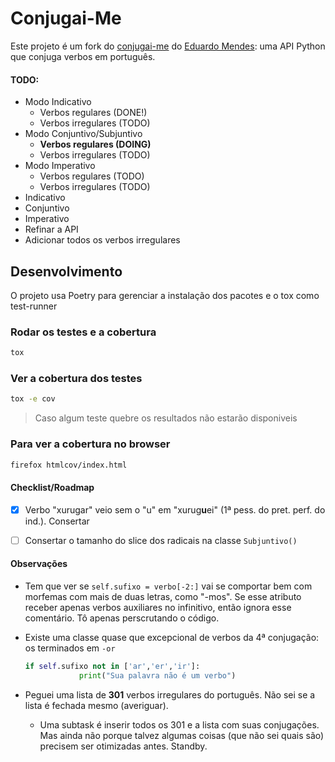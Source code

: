 # Conjugai-Me
Este projeto é um fork do [conjugai-me](https://github.com/dunossauro/conjugai-me) do [Eduardo Mendes](https://github.com/dunossauro): uma API Python que conjuga verbos em português.


#### TODO:

- Modo Indicativo
  - Verbos regulares (DONE!)
  - Verbos irregulares (TODO)
- Modo Conjuntivo/Subjuntivo
  - **Verbos regulares (DOING)**
  - Verbos irregulares (TODO)
- Modo Imperativo
  - Verbos regulares (TODO)
  - Verbos irregulares (TODO)
- Indicativo
- Conjuntivo
- Imperativo
- Refinar a API
- Adicionar todos os verbos irregulares


## Desenvolvimento

O projeto usa Poetry para gerenciar a instalação dos pacotes e o tox como test-runner

### Rodar os testes e a cobertura
```bash
tox
```


### Ver a cobertura dos testes
```bash
tox -e cov
```

> Caso algum teste quebre os resultados não estarão disponiveis

### Para ver a cobertura no browser

```bash
firefox htmlcov/index.html
```

#### Checklist/Roadmap
- [x] Verbo "xurugar" veio sem o "u" em "xurug**u**ei" (1ª pess. do pret. perf. do ind.). Consertar
- [ ] Consertar o tamanho do slice dos radicais na classe `Subjuntivo()`



#### Observações
- Tem que ver se `self.sufixo = verbo[-2:]` vai se comportar bem com morfemas com mais de duas letras, como "-mos". Se esse atributo receber apenas verbos auxiliares no infinitivo, então ignora esse comentário. Tô apenas perscrutando o código.

- Existe uma classe quase que excepcional de verbos da 4ª conjugação: os terminados em `-or`

  ```python
  if self.sufixo not in ['ar','er','ir']:
              print("Sua palavra não é um verbo")
  ```

* Peguei uma lista de **301** verbos irregulares do português. Não sei se a lista é fechada mesmo (averiguar). 
  
  * Uma subtask é inserir todos os 301 e a lista com suas conjugações. Mas ainda não porque talvez algumas coisas (que não sei quais são) precisem ser otimizadas antes. Standby.






